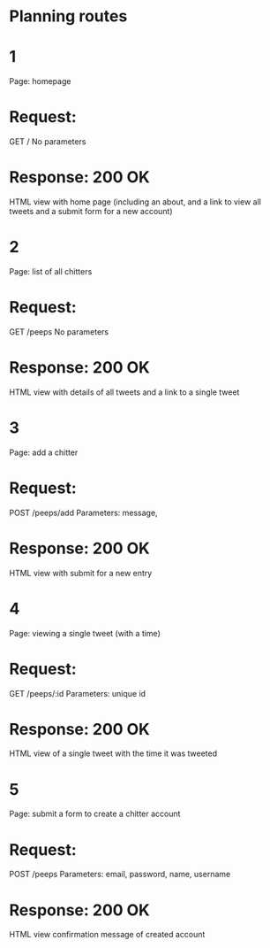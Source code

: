 # Planning routes 

# 1
Page: homepage 

# Request: 
GET /
No parameters 

# Response: 200 OK 
HTML view with home page (including an about, and a link to view all tweets and a submit form for a new account)

# 2
Page: list of all chitters  

# Request: 
GET /peeps
No parameters 

# Response: 200 OK 
HTML view with details of all tweets and a link to a single tweet 

# 3 
Page: add a chitter 

# Request: 
POST /peeps/add
Parameters: message, 

# Response: 200 OK 
HTML view with submit for a new entry

# 4 
Page: viewing a single tweet (with a time)

# Request: 
GET /peeps/:id
Parameters: unique id 

# Response: 200 OK 
HTML view of a single tweet with the time it was tweeted 

# 5 
Page: submit a form to create a chitter account 

# Request: 
POST /peeps
Parameters: email, password, name, username 

# Response: 200 OK 
HTML view confirmation message of created account
